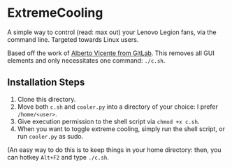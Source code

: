 # ExtremeCooling
A simple way to control (read: max out) your Lenovo Legion fans, via the command line. Targeted towards Linux users.

Based off the work of [Alberto Vicente from GitLab](https://gitlab.com/OdinTdh/extremecooling4linux). This removes all GUI elements and only necessitates one command: `./c.sh`.

## Installation Steps
1. Clone this directory.
2. Move both `c.sh` and `cooler.py` into a directory of your choice: I prefer `/home/<user>`.
3. Give execution permission to the shell script via `chmod +x c.sh`.
4. When you want to toggle extreme cooling, simply run the shell script, or run `cooler.py` as sudo.

(An easy way to do this is to keep things in your home directory: then, you can hotkey `Alt+F2` and type `./c.sh`.
